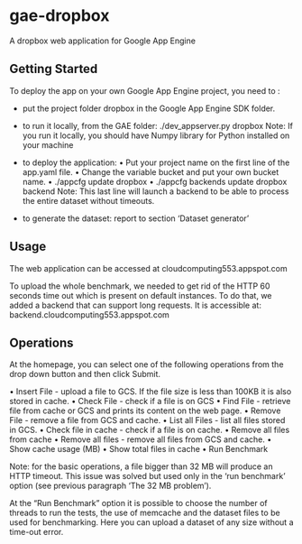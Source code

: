 # gae-dropbox
A dropbox web application for Google App Engine

Getting Started
---------------
To deploy the app on your own Google App Engine project, you need to :

- put the project folder dropbox in the Google App Engine SDK folder.
- to run it locally, from the GAE folder: ./dev_appserver.py dropbox
  Note: If you run it locally, you should have Numpy library for Python installed on your machine

- to deploy the application:
•	Put your project name on the first line of the app.yaml file.
•	Change the variable bucket and put your own bucket name.
•	./appcfg update dropbox
•	./appcfg backends update dropbox backend
Note: This last line will launch a backend to be able to process the entire dataset without timeouts.

- to generate the dataset: report to section ‘Dataset generator’

Usage
---------------
The web application can be accessed at 
cloudcomputing553.appspot.com

To upload the whole benchmark, we needed to get rid of the HTTP 60 seconds time out which is present on default instances. 
To do that, we added a backend that can support long requests. 
It is accessible at:
backend.cloudcomputing553.appspot.com

Operations
---------------
At the homepage, you can select one of the following operations from the drop down button and then click Submit.

•	Insert File - upload a file to GCS. If the file size is less than 100KB it is also stored in cache. 
•	Check File - check if a file is on GCS
•	Find File - retrieve file from cache or GCS and prints its content on the web page.
•	Remove File - remove a file from GCS and cache.
•	List all Files - list all files stored in GCS.
•	Check file in cache - check if a file is on cache.
•	Remove all files from cache
•	Remove all files - remove all files from GCS and cache.
•	Show cache usage (MB)
•	Show total files in cache
•	Run Benchmark

Note: for the basic operations, a file bigger than 32 MB will produce an HTTP timeout.
This issue was solved but used only in the ‘run benchmark’ option (see previous paragraph ‘The 32 MB problem’).

At the “Run Benchmark” option it is possible to choose the number of threads to run the tests, the use of memcache and the dataset files to be used for benchmarking. Here you can upload a dataset of any size without a time-out error.

